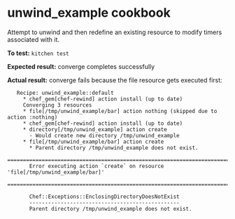 # unwind_example cookbook

Attempt to unwind and then redefine an existing resource to modify timers associated with it.

**To test:** `kitchen test`

**Expected result:** converge completes successfully

**Actual result:** converge fails because the file resource gets executed first:

       Recipe: unwind_example::default
         * chef_gem[chef-rewind] action install (up to date)
         Converging 3 resources
         * file[/tmp/unwind_example/bar] action nothing (skipped due to action :nothing)
         * chef_gem[chef-rewind] action install (up to date)
         * directory[/tmp/unwind_example] action create
           - Would create new directory /tmp/unwind_example
         * file[/tmp/unwind_example/bar] action create
           * Parent directory /tmp/unwind_example does not exist.
           ================================================================================
           Error executing action `create` on resource 'file[/tmp/unwind_example/bar]'
           ================================================================================

           Chef::Exceptions::EnclosingDirectoryDoesNotExist
           ------------------------------------------------
           Parent directory /tmp/unwind_example does not exist.
